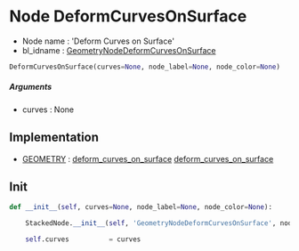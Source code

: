 # Node DeformCurvesOnSurface

- Node name : 'Deform Curves on Surface'
- bl_idname : [GeometryNodeDeformCurvesOnSurface](https://docs.blender.org/api/current/bpy.types.GeometryNodeDeformCurvesOnSurface.html)


``` python
DeformCurvesOnSurface(curves=None, node_label=None, node_color=None)
```
##### Arguments

- curves : None

## Implementation

- [GEOMETRY](/docs/GeoNodes/GEOMETRY.md) : [deform_curves_on_surface](/docs/GeoNodes/GEOMETRY.md#deform_curves_on_surface) [deform_curves_on_surface](/docs/GeoNodes/GEOMETRY.md#deform_curves_on_surface)

## Init

``` python
def __init__(self, curves=None, node_label=None, node_color=None):

    StackedNode.__init__(self, 'GeometryNodeDeformCurvesOnSurface', node_label=node_label, node_color=node_color)

    self.curves          = curves
```
